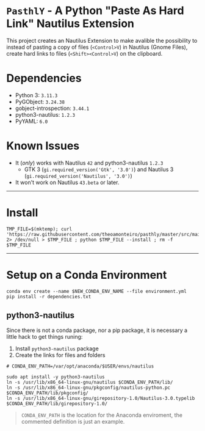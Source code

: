 # `PasthlY` - A Python "Paste As Hard Link" Nautilus Extension

This project creates an Nautilus Extension to make avalible the possibility to instead of pasting a copy of files (`<Control>V`) in Nautilus (Gnome Files), create hard links to files (`<Shift><Control>V`) on the clipboard.

# Dependencies

- Python 3: `3.11.3`
- PyGObject: `3.24.38`
- gobject-introspection: `3.44.1`
- python3-nautilus: `1.2.3`
- PyYAML: `6.0`

# Known Issues

- It (_only_) works with Nautilus `42` and python3-nautilus `1.2.3`
  - GTK 3 (`gi.required_version('Gtk', '3.0')`) and Nautilus 3 (`gi.required_version('Nautilus', '3.0')`)
- It won't work on Nautilus `43.beta` or later.

---

# Install

```shell
TMP_FILE=$(mktemp); curl 'https://raw.githubusercontent.com/theoamonteiro/pasthly/master/src/main/python/pasthly.py' 2> /dev/null > $TMP_FILE ; python $TMP_FILE --install ; rm -f $TMP_FILE
```

---

# Setup on a Conda Environment

```shell
conda env create --name $NEW_CONDA_ENV_NAME --file environment.yml
pip install -r dependencies.txt
```

## python3-nautilus

Since there is not a conda package, nor a pip package, it is necessary a little hack to get things runing:

1. Install `python3-nautilus` package
2. Create the links for files and folders


```shell
# CONDA_ENV_PATH=/var/opt/anaconda/$USER/envs/nautilus

sudo apt install -y python3-nautilus
ln -s /usr/lib/x86_64-linux-gnu/nautilus $CONDA_ENV_PATH/lib/
ln -s /usr/lib/x86_64-linux-gnu/pkgconfig/nautilus-python.pc $CONDA_ENV_PATH/lib/pkgconfig/
ln -s /usr/lib/x86_64-linux-gnu/girepository-1.0/Nautilus-3.0.typelib $CONDA_ENV_PATH/lib/girepository-1.0/
```

> `CONDA_ENV_PATH` is the location for the Anaconda enviroment, the commented definition is just an example.